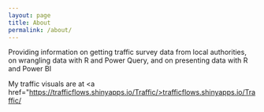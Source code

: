 ```yaml
---
layout: page
title: About
permalink: /about/
---
```


Providing information on getting traffic survey data from local authorities, on wrangling data with R and Power Query, and on presenting data with R and Power BI

My traffic visuals are at <a href="https://trafficflows.shinyapps.io/Traffic/>trafficflows.shinyapps.io/Traffic/</a>
